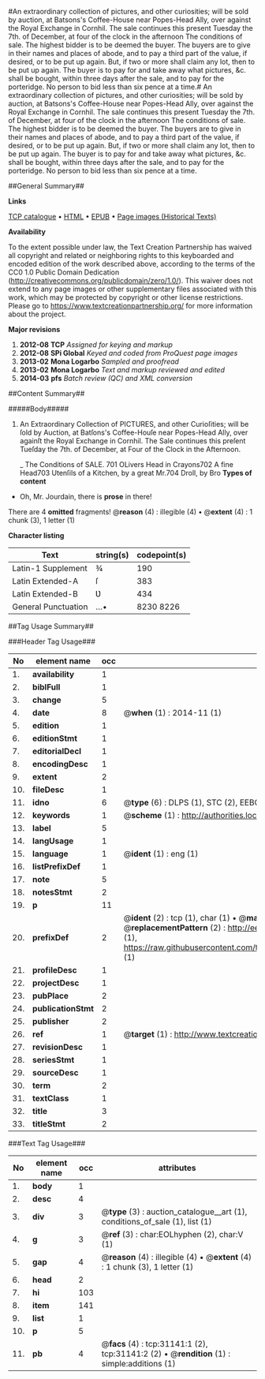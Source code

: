 #An extraordinary collection of pictures, and other curiosities; will be sold by auction, at Batsons's Coffee-House near Popes-Head Ally, over against the Royal Exchange in Cornhil. The sale continues this present Tuesday the 7th. of December, at four of the clock in the afternoon The conditions of sale. The highest bidder is to be deemed the buyer. The buyers are to give in their names and places of abode, and to pay a third part of the value, if desired, or to be put up again. But, if two or more shall claim any lot, then to be put up again. The buyer is to pay for and take away what pictures, &c. shall be bought, within three days after the sale, and to pay for the porteridge. No person to bid less than six pence at a time.#
An extraordinary collection of pictures, and other curiosities; will be sold by auction, at Batsons's Coffee-House near Popes-Head Ally, over against the Royal Exchange in Cornhil. The sale continues this present Tuesday the 7th. of December, at four of the clock in the afternoon The conditions of sale. The highest bidder is to be deemed the buyer. The buyers are to give in their names and places of abode, and to pay a third part of the value, if desired, or to be put up again. But, if two or more shall claim any lot, then to be put up again. The buyer is to pay for and take away what pictures, &c. shall be bought, within three days after the sale, and to pay for the porteridge. No person to bid less than six pence at a time.

##General Summary##

**Links**

[TCP catalogue](http://www.ota.ox.ac.uk/tcp/)  • 
[HTML](http://tei.it.ox.ac.uk/tcp/Texts-HTML/free/A39/A39105.html)  • 
[EPUB](http://tei.it.ox.ac.uk/tcp/Texts-EPUB/free/A39/A39105.epub) • 
[Page images (Historical Texts)](https://historicaltexts.jisc.ac.uk/eebo-99826735e)

**Availability**

To the extent possible under law, the Text Creation Partnership has waived all copyright and related or neighboring rights to this keyboarded and encoded edition of the work described above, according to the terms of the CC0 1.0 Public Domain Dedication (http://creativecommons.org/publicdomain/zero/1.0/). This waiver does not extend to any page images or other supplementary files associated with this work, which may be protected by copyright or other license restrictions. Please go to https://www.textcreationpartnership.org/ for more information about the project.

**Major revisions**

1. __2012-08__ __TCP__ *Assigned for keying and markup*
1. __2012-08__ __SPi Global__ *Keyed and coded from ProQuest page images*
1. __2013-02__ __Mona Logarbo__ *Sampled and proofread*
1. __2013-02__ __Mona Logarbo__ *Text and markup reviewed and edited*
1. __2014-03__ __pfs__ *Batch review (QC) and XML conversion*

##Content Summary##

#####Body#####

1. An Extraordinary Collection of PICTURES, and other Curioſities; will be ſold by Auction, at Batſons's Coffee-Houſe near Popes-Head Ally, over againſt the Royal Exchange in Cornhil. The Sale continues this preſent Tueſday the 7th. of December, at Four of the Clock in the Afternoon.

    _ The Conditions of SALE.
701 OLivers Head in Crayons702 A fine Head703 Utenſils of a Kitchen, by a great Mr.704 Droll, by Bro
**Types of content**

  * Oh, Mr. Jourdain, there is **prose** in there!

There are 4 **omitted** fragments! 
 @__reason__ (4) : illegible (4)  •  @__extent__ (4) : 1 chunk (3), 1 letter (1)

**Character listing**


|Text|string(s)|codepoint(s)|
|---|---|---|
|Latin-1 Supplement|¾|190|
|Latin Extended-A|ſ|383|
|Latin Extended-B|Ʋ|434|
|General Punctuation|…•|8230 8226|

##Tag Usage Summary##

###Header Tag Usage###

|No|element name|occ|attributes|
|---|---|---|---|
|1.|__availability__|1||
|2.|__biblFull__|1||
|3.|__change__|5||
|4.|__date__|8| @__when__ (1) : 2014-11 (1)|
|5.|__edition__|1||
|6.|__editionStmt__|1||
|7.|__editorialDecl__|1||
|8.|__encodingDesc__|1||
|9.|__extent__|2||
|10.|__fileDesc__|1||
|11.|__idno__|6| @__type__ (6) : DLPS (1), STC (2), EEBO-CITATION (1), PROQUEST (1), VID (1)|
|12.|__keywords__|1| @__scheme__ (1) : http://authorities.loc.gov/ (1)|
|13.|__label__|5||
|14.|__langUsage__|1||
|15.|__language__|1| @__ident__ (1) : eng (1)|
|16.|__listPrefixDef__|1||
|17.|__note__|5||
|18.|__notesStmt__|2||
|19.|__p__|11||
|20.|__prefixDef__|2| @__ident__ (2) : tcp (1), char (1)  •  @__matchPattern__ (2) : ([0-9\-]+):([0-9IVX]+) (1), (.+) (1)  •  @__replacementPattern__ (2) : http://eebo.chadwyck.com/downloadtiff?vid=$1&page=$2 (1), https://raw.githubusercontent.com/textcreationpartnership/Texts/master/tcpchars.xml#$1 (1)|
|21.|__profileDesc__|1||
|22.|__projectDesc__|1||
|23.|__pubPlace__|2||
|24.|__publicationStmt__|2||
|25.|__publisher__|2||
|26.|__ref__|1| @__target__ (1) : http://www.textcreationpartnership.org/docs/. (1)|
|27.|__revisionDesc__|1||
|28.|__seriesStmt__|1||
|29.|__sourceDesc__|1||
|30.|__term__|2||
|31.|__textClass__|1||
|32.|__title__|3||
|33.|__titleStmt__|2||


###Text Tag Usage###

|No|element name|occ|attributes|
|---|---|---|---|
|1.|__body__|1||
|2.|__desc__|4||
|3.|__div__|3| @__type__ (3) : auction_catalogue__art (1), conditions_of_sale (1), list (1)|
|4.|__g__|3| @__ref__ (3) : char:EOLhyphen (2), char:V (1)|
|5.|__gap__|4| @__reason__ (4) : illegible (4)  •  @__extent__ (4) : 1 chunk (3), 1 letter (1)|
|6.|__head__|2||
|7.|__hi__|103||
|8.|__item__|141||
|9.|__list__|1||
|10.|__p__|5||
|11.|__pb__|4| @__facs__ (4) : tcp:31141:1 (2), tcp:31141:2 (2)  •  @__rendition__ (1) : simple:additions (1)|
